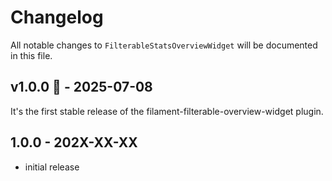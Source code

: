 # Changelog

All notable changes to `FilterableStatsOverviewWidget` will be documented in this file.

## v1.0.0 🎂 - 2025-07-08

It's the first stable release of the filament-filterable-overview-widget plugin.

## 1.0.0 - 202X-XX-XX

- initial release
